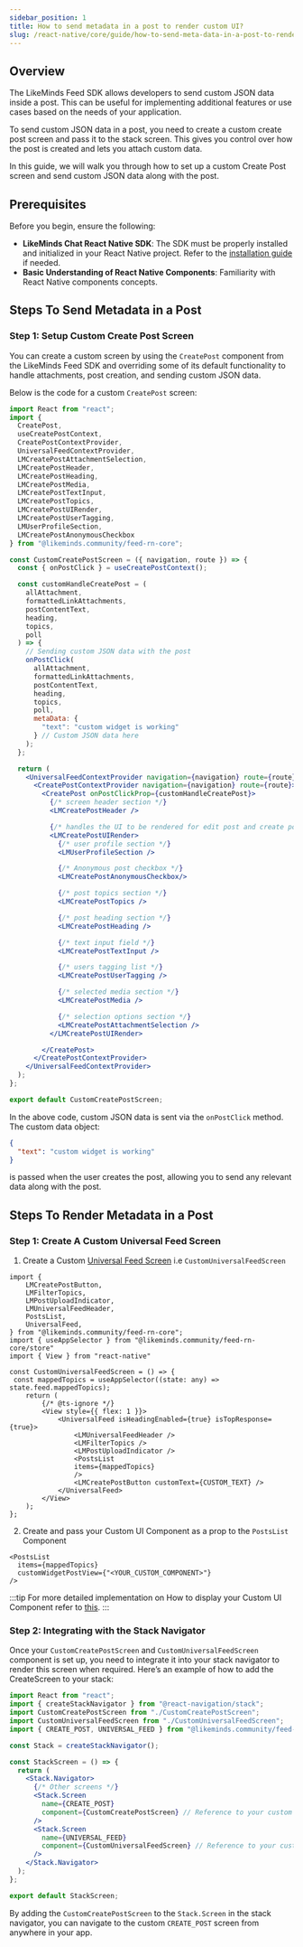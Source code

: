 ```yaml
---
sidebar_position: 1
title: How to send metadata in a post to render custom UI?
slug: /react-native/core/guide/how-to-send-meta-data-in-a-post-to-render-custom-ui
---
```


## Overview

The LikeMinds Feed SDK allows developers to send custom JSON data inside a post. This can be useful for implementing additional features or use cases based on the needs of your application.

To send custom JSON data in a post, you need to create a custom create post screen and pass it to the stack screen. This gives you control over how the post is created and lets you attach custom data.

In this guide, we will walk you through how to set up a custom Create Post screen and send custom JSON data along with the post.

## Prerequisites

Before you begin, ensure the following:

- **LikeMinds Chat React Native SDK**: The SDK must be properly installed and initialized in your React Native project. Refer to the [installation guide](https://docs.likeminds.community/feed/react-native/getting-started) if needed.
- **Basic Understanding of React Native Components**: Familiarity with React Native components concepts.

## Steps To Send Metadata in a Post

### Step 1: Setup Custom Create Post Screen

You can create a custom screen by using the `CreatePost` component from the LikeMinds Feed SDK and overriding some of its default functionality to handle attachments, post creation, and sending custom JSON data.

Below is the code for a custom `CreatePost` screen:

```jsx
import React from "react";
import {
  CreatePost,
  useCreatePostContext,
  CreatePostContextProvider,
  UniversalFeedContextProvider,
  LMCreatePostAttachmentSelection,
  LMCreatePostHeader,
  LMCreatePostHeading,
  LMCreatePostMedia,
  LMCreatePostTextInput,
  LMCreatePostTopics,
  LMCreatePostUIRender,
  LMCreatePostUserTagging,
  LMUserProfileSection,
  LMCreatePostAnonymousCheckbox
} from "@likeminds.community/feed-rn-core";

const CustomCreatePostScreen = ({ navigation, route }) => {
  const { onPostClick } = useCreatePostContext();

  const customHandleCreatePost = (
    allAttachment,
    formattedLinkAttachments,
    postContentText,
    heading,
    topics,
    poll
  ) => {
    // Sending custom JSON data with the post
    onPostClick(
      allAttachment,
      formattedLinkAttachments,
      postContentText,
      heading,
      topics,
      poll,
      metaData: {
        "text": "custom widget is working"
      } // Custom JSON data here
    );
  };

  return (
    <UniversalFeedContextProvider navigation={navigation} route={route}>
      <CreatePostContextProvider navigation={navigation} route={route}>
        <CreatePost onPostClickProp={customHandleCreatePost}>
          {/* screen header section */}
          <LMCreatePostHeader />

          {/* handles the UI to be rendered for edit post and create post */}
          <LMCreatePostUIRender>
            {/* user profile section */}
            <LMUserProfileSection />

            {/* Anonymous post checkbox */}
            <LMCreatePostAnonymousCheckbox/>

            {/* post topics section */}
            <LMCreatePostTopics />

            {/* post heading section */}
            <LMCreatePostHeading />

            {/* text input field */}
            <LMCreatePostTextInput />

            {/* users tagging list */}
            <LMCreatePostUserTagging />

            {/* selected media section */}
            <LMCreatePostMedia />

            {/* selection options section */}
            <LMCreatePostAttachmentSelection />
          </LMCreatePostUIRender>

        </CreatePost>
      </CreatePostContextProvider>
    </UniversalFeedContextProvider>
  );
};

export default CustomCreatePostScreen;
```

In the above code, custom JSON data is sent via the `onPostClick` method. The custom data object:

```json
{
  "text": "custom widget is working"
}
```

is passed when the user creates the post, allowing you to send any relevant data along with the post.

## Steps To Render Metadata in a Post

### Step 1: Create A Custom Universal Feed Screen

1. Create a Custom [Universal Feed Screen](../../Screens/LMFeedUniversalFeedScreen.md) i.e `CustomUniversalFeedScreen`

```tsx
import {
    LMCreatePostButton,
    LMFilterTopics,
    LMPostUploadIndicator,
    LMUniversalFeedHeader,
    PostsList,
    UniversalFeed,
} from "@likeminds.community/feed-rn-core";
import { useAppSelector } from "@likeminds.community/feed-rn-core/store"
import { View } from "react-native"

const CustomUniversalFeedScreen = () => {
 const mappedTopics = useAppSelector((state: any) => state.feed.mappedTopics);
    return (
        {/* @ts-ignore */}
        <View style={{ flex: 1 }}>
            <UniversalFeed isHeadingEnabled={true} isTopResponse={true}>
                <LMUniversalFeedHeader />
                <LMFilterTopics />
                <LMPostUploadIndicator />
                <PostsList
                items={mappedTopics}
                />
                <LMCreatePostButton customText={CUSTOM_TEXT} />
            </UniversalFeed>
        </View>
    );
};
```

2. Create and pass your Custom UI Component as a prop to the `PostsList` Component

```tsx
<PostsList
  items={mappedTopics}
  customWidgetPostView={"<YOUR_CUSTOM_COMPONENT>"}
/>
```

:::tip
For more detailed implementation on How to display your Custom UI Component refer to [this](../how-to-render-custom-post-ui/how-to-render-custom-post-ui.md).
:::

### Step 2: Integrating with the Stack Navigator

Once your `CustomCreatePostScreen` and `CustomUniversalFeedScreen` component is set up, you need to integrate it into your stack navigator to render this screen when required. Here’s an example of how to add the CreateScreen to your stack:

```jsx
import React from "react";
import { createStackNavigator } from "@react-navigation/stack";
import CustomCreatePostScreen from "./CustomCreatePostScreen";
import CustomUniversalFeedScreen from "./CustomUniversalFeedScreen";
import { CREATE_POST, UNIVERSAL_FEED } from "@likeminds.community/feed-rn-core";

const Stack = createStackNavigator();

const StackScreen = () => {
  return (
    <Stack.Navigator>
      {/* Other screens */}
      <Stack.Screen
        name={CREATE_POST}
        component={CustomCreatePostScreen} // Reference to your custom CreateScreen
      />
      <Stack.Screen
        name={UNIVERSAL_FEED}
        component={CustomUniversalFeedScreen} // Reference to your custom Universal Feed Screen
      />
    </Stack.Navigator>
  );
};

export default StackScreen;
```

By adding the `CustomCreatePostScreen` to the `Stack.Screen` in the stack navigator, you can navigate to the custom `CREATE_POST` screen from anywhere in your app.
